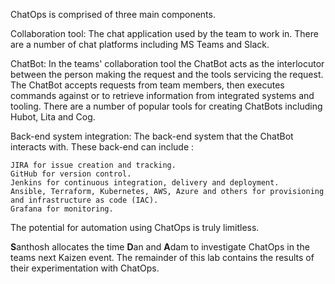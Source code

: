 ChatOps is comprised of three main components.

Collaboration tool: The chat application used by the team to work in. There are a number of chat platforms including MS Teams and Slack.

ChatBot: In the teams' collaboration tool the ChatBot acts as the interlocutor between the person making the request and the tools servicing the request. The ChatBot accepts requests from team members, then executes commands against or to retrieve information from integrated systems and tooling. There are a number of popular tools for creating ChatBots including Hubot, Lita and Cog.

Back-end system integration: The back-end system that the ChatBot interacts with. These back-end can include :

    JIRA for issue creation and tracking.
    GitHub for version control.
    Jenkins for continuous integration, delivery and deployment.
    Ansible, Terraform, Kubernetes, AWS, Azure and others for provisioning and infrastructure as code (IAC).
    Grafana for monitoring.

The potential for automation using ChatOps is truly limitless.

**S**anthosh allocates the time **D**an and **A**dam to investigate ChatOps in the teams next Kaizen event. The remainder of this lab contains the results of their experimentation with ChatOps.